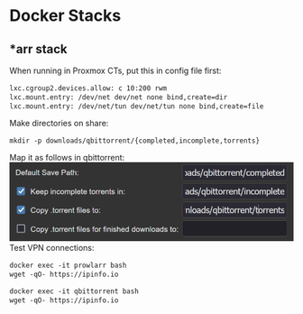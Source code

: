 # Docker Stacks
## *arr stack
When running in Proxmox CTs, put this in config file first:
```
lxc.cgroup2.devices.allow: c 10:200 rwm
lxc.mount.entry: /dev/net dev/net none bind,create=dir
lxc.mount.entry: /dev/net/tun dev/net/tun none bind,create=file
```
Make directories on share:
```
mkdir -p downloads/qbittorrent/{completed,incomplete,torrents}
```
Map it as follows in qbittorrent:
![Qbittorrent folder structure](qbittorrent-folder-structure.png)
Test VPN connections:
```
docker exec -it prowlarr bash
wget -qO- https://ipinfo.io
```
```
docker exec -it qbittorrent bash
wget -qO- https://ipinfo.io
```

